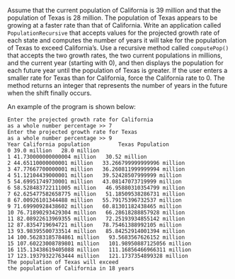 Assume that the current population of California is 39 million and that the population of Texas is 28 million. The population of Texas appears to be growing at a faster rate than that of California. Write an application called `PopulationRecursive` that accepts values for the projected growth rate of each state and computes the number of years it will take for the population of Texas to exceed California’s. Use a recursive method called `computePop()` that accepts the two growth rates, the two current populations in millions, and the current year (starting with 0), and then displays the population for each future year until the population of Texas is greater. If the user enters a smaller rate for Texas than for California, force the California rate to 0. The method returns an integer that represents the number of years in the future when the shift finally occurs. 

An example of the program is shown below: 
```
Enter the projected growth rate for California
as a whole number percentage >> 7
Enter the projected growth rate for Texas
as a whole number percentage >> 9
Year California population         Texas Population
0 39.0 million   28.0 million
1 41.730000000000004 million   30.52 million
2 44.65110000000001 million   33.266799999999996 million
3 47.77667700000001 million   36.260811999999994 million
4 51.12104439000001 million   39.52428507999999 million
5 54.69951749730001 million   43.08147073719999 million
6 58.528483722111005 million   46.95880310354799 million
7 62.625477582658775 million   51.18509538286731 million
8 67.00926101344488 million   55.79175396732537 million
9 71.69990928438602 million   60.81301182438465 million
10 76.71890293429304 million   66.28618288857928 million
11 82.08922613969355 million   72.25193934855142 million
12 87.8354719694721 million   78.75461388992105 million
13 93.98395500733514 million   85.84252914001394 million
14 100.56283185784861 million   93.5683567626152 million
15 107.60223008789801 million   101.98950887125056 million
16 115.13438619405088 million   111.16856466966311 million
17 123.19379322763444 million   121.1737354899328 million
The population of Texas will exceed
the population of California in 18 years
```

